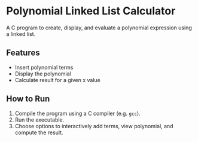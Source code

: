 # Polynomial Linked List Calculator

A C program to create, display, and evaluate a polynomial expression using a linked list.

## Features
- Insert polynomial terms
- Display the polynomial
- Calculate result for a given x value

## How to Run
1. Compile the program using a C compiler (e.g. `gcc`).
2. Run the executable.
3. Choose options to interactively add terms, view polynomial, and compute the result.

